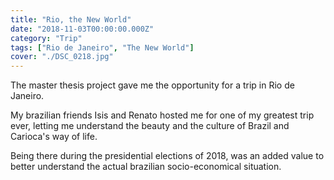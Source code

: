 ```yaml
---
title: "Rio, the New World"
date: "2018-11-03T00:00:00.000Z"
category: "Trip"
tags: ["Rio de Janeiro", "The New World"]
cover: "./DSC_0218.jpg"
---
```


The master thesis project gave me the opportunity for a trip in Rio de Janeiro.

My brazilian friends Isis and Renato hosted me for one of my greatest trip ever, letting me understand the beauty and the culture of Brazil and Carioca's way of life.

Being there during the presidential elections of 2018, was an added value to better understand the actual brazilian socio-economical situation.